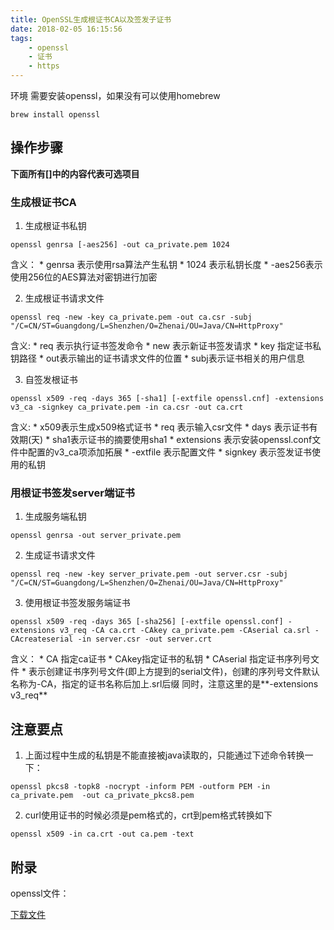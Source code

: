 ```yaml
---
title: OpenSSL生成根证书CA以及签发子证书
date: 2018-02-05 16:15:56
tags:
	- openssl
	- 证书
	- https
---
```

环境
需要安装openssl，如果没有可以使用homebrew
```
brew install openssl
```

## 操作步骤
**下面所有[]中的内容代表可选项目**
### 生成根证书CA
1. 生成根证书私钥
```
openssl genrsa [-aes256] -out ca_private.pem 1024
```
含义：
	* genrsa 表示使用rsa算法产生私钥
	* 1024 表示私钥长度
	* -aes256表示使用256位的AES算法对密钥进行加密

2. 生成根证书请求文件
```
openssl req -new -key ca_private.pem -out ca.csr -subj "/C=CN/ST=Guangdong/L=Shenzhen/O=Zhenai/OU=Java/CN=HttpProxy"
```
含义:
	* req 表示执行证书签发命令
	* new 表示新证书签发请求
	* key 指定证书私钥路径
	* out表示输出的证书请求文件的位置
	* subj表示证书相关的用户信息

3. 自签发根证书
```
openssl x509 -req -days 365 [-sha1] [-extfile openssl.cnf] -extensions v3_ca -signkey ca_private.pem -in ca.csr -out ca.crt
```
含义:
	* x509表示生成x509格式证书
	* req 表示输入csr文件
	* days 表示证书有效期(天)
	* sha1表示证书的摘要使用sha1
	* extensions 表示安装openssl.conf文件中配置的v3_ca项添加拓展
	* -extfile 表示配置文件
	* signkey 表示签发证书使用的私钥

### 用根证书签发server端证书
1. 生成服务端私钥
```
openssl genrsa -out server_private.pem
```

2. 生成证书请求文件
```
openssl req -new -key server_private.pem -out server.csr -subj "/C=CN/ST=Guangdong/L=Shenzhen/O=Zhenai/OU=Java/CN=HttpProxy"
```

3. 使用根证书签发服务端证书
```
openssl x509 -req -days 365 [-sha256] [-extfile openssl.conf] -extensions v3_req -CA ca.crt -CAkey ca_private.pem -CAserial ca.srl -CAcreateserial -in server.csr -out server.crt
```
含义：
	* CA 指定ca证书
	* CAkey指定证书的私钥
	* CAserial 指定证书序列号文件
	* 表示创建证书序列号文件(即上方提到的serial文件)，创建的序列号文件默认名称为-CA，指定的证书名称后加上.srl后缀
同时，注意这里的是**-extensions v3_req** 


## 注意要点
1. 上面过程中生成的私钥是不能直接被java读取的，只能通过下述命令转换一下：
```
openssl pkcs8 -topk8 -nocrypt -inform PEM -outform PEM -in ca_private.pem  -out ca_private_pkcs8.pem
```

2. curl使用证书的时候必须是pem格式的，crt到pem格式转换如下
```
openssl x509 -in ca.crt -out ca.pem -text
```

## 附录
openssl文件：

[下载文件](/assets/file/openssl.conf)
